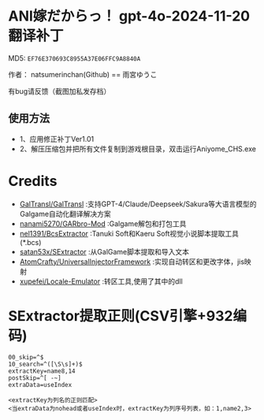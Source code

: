 # ANI嫁だからっ！ gpt-4o-2024-11-20 翻译补丁

MD5: `EF76E370693C8955A37E06FFC9A8840A`

作者： natsumerinchan(Github) == 雨宮ゆうこ

有bug请反馈（截图加私发存档）

## 使用方法
- 1、应用修正补丁Ver1.01
- 2、解压压缩包并把所有文件复制到游戏根目录，双击运行Aniyome_CHS.exe

# Credits

- [GalTransl/GalTransl](https://github.com/GalTransl/GalTransl.git) :支持GPT-4/Claude/Deepseek/Sakura等大语言模型的Galgame自动化翻译解决方案
- [nanami5270/GARbro-Mod](https://github.com/nanami5270/GARbro-Mod.git) :Galgame解包和打包工具
- [nel1391/BcsExtractor](https://github.com/nel1391/BcsExtractor.git) :Tanuki Soft和Kaeru Soft视觉小说脚本提取工具(*.bcs)
- [satan53x/SExtractor](https://github.com/satan53x/SExtractor.git) :从GalGame脚本提取和导入文本
- [AtomCrafty/UniversalInjectorFramework](https://github.com/AtomCrafty/UniversalInjectorFramework.git) :实现自动转区和更改字体，jis映射
- [xupefei/Locale-Emulator](https://github.com/xupefei/Locale-Emulator.git) :转区工具,使用了其中的dll

# SExtractor提取正则(CSV引擎+932编码)
```
00_skip=^$
10_search=^([\S\s]+)$
extractKey=name8,14
postSkip=^[ -~]
extraData=useIndex

<extractKey为列名的正则匹配>
<当extraData为nohead或者useIndex时，extractKey为列序号列表，如：1,name2,3>
```
